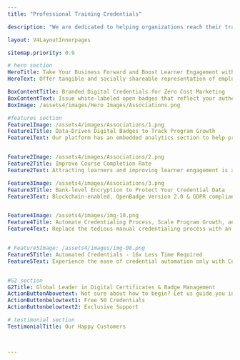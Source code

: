 ```yaml
---
title: "Professional Training Credentials"

description: "We are dedicated to helping organizations reach their training objectives by providing flexible, scalable, and affordable credentialing solutions"

layout: V4LayoutInnerpages

sitemap.priority: 0.9

# hero section
HeroTitle: Take Your Business Forward and Boost Learner Engagement with Digital Credentials
HeroText: Offer tangible and socially shareable representation of employee accomplishments to drive program growth and create course demand.

BoxContentTitle: Branded Digital Credentials for Zero Cost Marketing
BoxContentText: Issue white-labeled open badges that reflect your authentic brand image and create a trustworthy, credible appearance. Maintain a cohesive, consistent brand identity since participants first come across you to earn your micro badges. Our premium branding solution keeps you visible online & all across the credential. Manage your digital credential look & feel with complete authority.
BoxImage: /assets4/images/Hero Images/Associations.png

#features section
Feature1Image: /assets4/images/Associations/1.png
Feature1Title: Data-Driven Digital Badges to Track Program Growth
Feature1Text: Our platform has an embedded analytics section to help program managers have a transparent idea of the program's performance. The three-level analytics:Organizational level, Program level, and Individual level, enable you to take immediate action to boost social impressions & credential share rates.


Feature2Image: /assets4/images/Associations/2.png
Feature2Title: Improve Course Completion Rate
Feature2Text: Attracting learners and improving learner engagement is a challenge for many professional training providers. Solve it by leveraging the power of digital badges. Open badges promote lifelong learning and influence learners to participate in professional courses. Issuing attractive, verifiable, and socially shareable micro badges boost program completion rate.

Feature3Image: /assets4/images/Associations/3.png
Feature3Title: Bank-level Encryption to Protect Your Credential Data
Feature3Text: Blockchain-enabled, OpenBadge Version 2.0 & GDPR compliant, and encrypted online badges keep your credential information protected. Relax knowing your program details are in safe hands when you choose us as your credentialing partner. Eliminate any risks of credential fraud and forgery with CertifyMe.


Feature4Image: /assets4/images/img-10.png
Feature4Title: Automate Credentialing Process, Scale Program Growth, and Focus on Essentials
Feature4Text: Replace the tedious manual credentialing process with an automated, faster, and safer credentialing system by choosing CertifyMe. No matter how many course participants you have or newly joined the session, scaling the badging program is hassle-free when we are with you. Our flexible pricing options offer the freedom of awarding as many credentials as you want while you are growing. Let us take the weight off your shoulders and you only focus on business growth.


# Feature5Image: /assets4/images/img-08.png
Feature5Title: Automated Credentials - 16x Less Time Required
Feature5Text: Experience the ease of credential automation only with CertifyMe. Quick delivery and tracking of as many credentials as you issue. Don’t be in the dark anymore about the future of credentials offered by you - track them down whenever you want, wherever you want.<br> Integrate us into your learning management system (LMSs) for a simplified yet effective credential management solution.


#G2 section
G2Title: Global Leader in Digital Certificates & Badge Management
ActionButtonAbovetext: Not sure about how to begin? Let us guide you in the right direction!
ActionButtonbelowtext1: Free 50 Credentials
ActionButtonbelowtext2: Exclusive Support

# testimonial section
TestimonialTitle: Our Happy Customers



---
```

